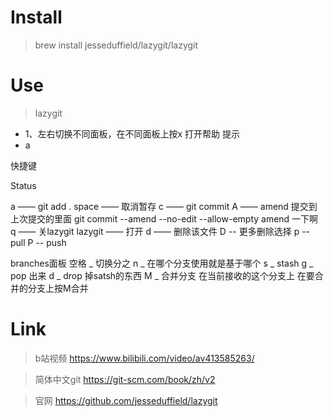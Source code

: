 
# Install
> brew install jesseduffield/lazygit/lazygit

# Use
> lazygit

- 1、左右切换不同面板，在不同面板上按x 打开帮助 提示
- a

快捷键 

Status

a —— git add .
space —— 取消暂存
c —— git commit 
A —— amend 提交到上次提交的里面  git commit --amend  --no-edit --allow-empty
amend 一下啊
q —— 关lazygit
lazygit —— 打开
d —— 删除该文件
D -- 更多删除选择
p -- pull
P -- push

branches面板
空格 _ 切换分之
n _ 在哪个分支使用就是基于哪个
s _ stash 
g _ pop 出来
d _ drop 掉satsh的东西
M _ 合并分支 在当前接收的这个分支上  在要合并的分支上按M合并 




# Link

> b站视频
https://www.bilibili.com/video/av413585263/

> 简体中文git
https://git-scm.com/book/zh/v2

> 官网
https://github.com/jesseduffield/lazygit
